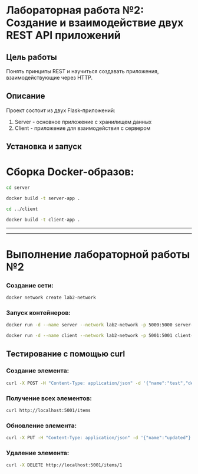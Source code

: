 # Лабораторная работа №2: Создание и взаимодействие двух REST API приложений

## Цель работы
Понять принципы REST и научиться создавать приложения, взаимодействующие через HTTP.

## Описание
Проект состоит из двух Flask-приложений:
1. Server - основное приложение с хранилищем данных
2. Client - приложение для взаимодействия с сервером

## Установка и запуск

# Сборка Docker-образов:
```bash
cd server

docker build -t server-app .

cd ../client 

docker build -t client-app .
```
  
  
  
  
***  
***  
  
  
  
  
  
  
# Выполнение лабораторной работы №2

### Создание сети:
```bash
docker network create lab2-network
```

### Запуск контейнеров:
```bash
docker run -d --name server --network lab2-network -p 5000:5000 server-app

docker run -d --name client --network lab2-network -p 5001:5001 client-app
```

## Тестирование с помощью curl

### Создание элемента:
```bash
curl -X POST -H "Content-Type: application/json" -d '{"name":"test","description":"test desc"}' http://localhost:5001/items
```

### Получение всех элементов:
```bash
curl http://localhost:5001/items
```

### Обновление элемента:
```bash
curl -X PUT -H "Content-Type: application/json" -d '{"name":"updated"}' http://localhost:5001/items/1
```

### Удаление элемента:
```bash
curl -X DELETE http://localhost:5001/items/1
```
